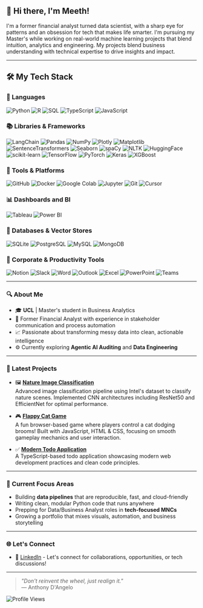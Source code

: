 ## 👋 Hi there, I'm Meeth!

I'm a former financial analyst turned data scientist, with a sharp eye for patterns and an obsession for tech that makes life smarter. I'm pursuing my Master's while working on real-world machine learning projects that blend intuition, analytics and engineering. My projects blend business understanding with technical expertise to drive insights and impact.

---

## 🛠️ My Tech Stack

### 🚀 Languages
![Python](https://img.shields.io/badge/Python-3776AB?style=plastic&logo=python&logoColor=white)
![R](https://img.shields.io/badge/R-276DC3?style=plastic&logo=r&logoColor=white)
![SQL](https://img.shields.io/badge/SQL-4479A1?style=plastic&logo=postgresql&logoColor=white)
![TypeScript](https://img.shields.io/badge/TypeScript-007ACC?style=plastic&logo=typescript&logoColor=white)
![JavaScript](https://img.shields.io/badge/JavaScript-F7DF1E?style=plastic&logo=javascript&logoColor=black)

### 📚 Libraries & Frameworks
![LangChain](https://img.shields.io/badge/LangChain-121212?style=plastic)
![Pandas](https://img.shields.io/badge/Pandas-150458?style=plastic&logo=pandas&logoColor=white)
![NumPy](https://img.shields.io/badge/NumPy-013243?style=plastic&logo=numpy&logoColor=white)
![Plotly](https://img.shields.io/badge/Plotly-3F4F75?style=plastic&logo=plotly&logoColor=white)
![Matplotlib](https://img.shields.io/badge/Matplotlib-11557C?style=plastic)
![SentenceTransformers](https://img.shields.io/badge/SentenceTransformers-FF6F00?style=plastic)
![Seaborn](https://img.shields.io/badge/Seaborn-4EAE4E?style=plastic)
![spaCy](https://img.shields.io/badge/spaCy-09A3D5?style=plastic&logo=spacy&logoColor=white)
![NLTK](https://img.shields.io/badge/NLTK-222222?style=plastic)
![HuggingFace](https://img.shields.io/badge/🤗_HuggingFace-FFD21E?style=plastic)
![scikit-learn](https://img.shields.io/badge/scikit--learn-F7931E?style=plastic&logo=scikit-learn&logoColor=white)
![TensorFlow](https://img.shields.io/badge/TensorFlow-FF6F00?style=plastic&logo=tensorflow&logoColor=white)
![PyTorch](https://img.shields.io/badge/PyTorch-EE4C2C?style=plastic&logo=pytorch&logoColor=white)
![Keras](https://img.shields.io/badge/Keras-D00000?style=plastic&logo=keras&logoColor=white)
![XGBoost](https://img.shields.io/badge/XGBoost-337AB7?style=plastic)

### 🧰 Tools & Platforms
![GitHub](https://img.shields.io/badge/GitHub-181717?style=plastic&logo=github&logoColor=white)
![Docker](https://img.shields.io/badge/Docker-2496ED?style=plastic&logo=docker&logoColor=white)
![Google Colab](https://img.shields.io/badge/Google_Colab-F9AB00?style=plastic&logo=google-colab&logoColor=white)
![Jupyter](https://img.shields.io/badge/Jupyter-F37626?style=plastic&logo=jupyter&logoColor=white)
![Git](https://img.shields.io/badge/Git-F05032?style=plastic&logo=git&logoColor=white)
![Cursor](https://img.shields.io/badge/Cursor-000000?style=plastic)

### 📊 Dashboards and BI
![Tableau](https://img.shields.io/badge/Tableau-E97627?style=plastic&logo=tableau&logoColor=white)
![Power BI](https://img.shields.io/badge/Power_BI-F2C811?style=plastic&logo=powerbi&logoColor=black)

### 💾 Databases & Vector Stores
![SQLite](https://img.shields.io/badge/SQLite-003B57?style=plastic&logo=sqlite&logoColor=white)
![PostgreSQL](https://img.shields.io/badge/PostgreSQL-336791?style=plastic&logo=postgresql&logoColor=white)
![MySQL](https://img.shields.io/badge/MySQL-4479A1?style=plastic&logo=mysql&logoColor=white)
![MongoDB](https://img.shields.io/badge/MongoDB-47A248?style=plastic&logo=mongodb&logoColor=white)

### 🧩 Corporate & Productivity Tools
![Notion](https://img.shields.io/badge/Notion-000000?style=plastic&logo=notion&logoColor=white)
![Slack](https://img.shields.io/badge/Slack-4A154B?style=plastic&logo=slack&logoColor=white)
![Word](https://img.shields.io/badge/Microsoft_Word-2B579A?style=plastic&logo=microsoft-word&logoColor=white)
![Outlook](https://img.shields.io/badge/Microsoft_Outlook-0078D4?style=plastic&logo=microsoft-outlook&logoColor=white)
![Excel](https://img.shields.io/badge/Microsoft_Excel-217346?style=plastic&logo=microsoft-excel&logoColor=white)
![PowerPoint](https://img.shields.io/badge/Microsoft_PowerPoint-B7472A?style=plastic&logo=microsoft-powerpoint&logoColor=white)
![Teams](https://img.shields.io/badge/Microsoft_Teams-6264A7?style=plastic&logo=microsoft-teams&logoColor=white)

---

### 🔍 About Me
* 🎓 **UCL** | Master's student in Business Analytics
* 💼 Former Financial Analyst with experience in stakeholder communication and process automation
* 📈 Passionate about transforming messy data into clean, actionable intelligence
* ⚙️ Currently exploring **Agentic AI Auditing** and **Data Engineering**

---

### 🚀 Latest Projects

* 🖼️ **[Nature Image Classification](https://github.com/MKShots/Nature_image_classification)**  
  Advanced image classification pipeline using Intel's dataset to classify nature scenes. Implemented CNN architectures including ResNet50 and EfficientNet for optimal performance.

* 🎮 **[Flappy Cat Game](https://github.com/MKShots/flappy-cat)**  
  A fun browser-based game where players control a cat dodging brooms! Built with JavaScript, HTML & CSS, focusing on smooth gameplay mechanics and user interaction.

* ✅ **[Modern Todo Application](https://github.com/MKShots/cursor-todo-app)**  
  A TypeScript-based todo application showcasing modern web development practices and clean code principles.

---

### 🎯 Current Focus Areas
* Building **data pipelines** that are reproducible, fast, and cloud-friendly
* Writing clean, modular Python code that runs anywhere
* Prepping for Data/Business Analyst roles in **tech-focused MNCs**
* Growing a portfolio that mixes visuals, automation, and business storytelling

---

### 🌐 Let's Connect
* 💼 [LinkedIn](https://www.linkedin.com/in/shahmeethketulkumar/) - Let's connect for collaborations, opportunities, or tech discussions!

---

> _"Don't reinvent the wheel, just realign it."_   
> — Anthony D'Angelo

![Profile Views](https://komarev.com/ghpvc/?username=MKShots&color=blue) 

